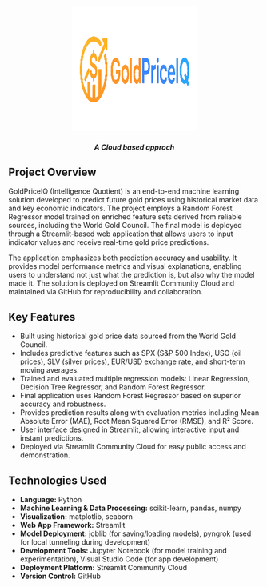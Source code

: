 <p align="center">
  <img src="https://github.com/dhruvakashyap73/GoldPriceIQ/blob/main/Photos/Logo-GPP.png" alt="Logo" width="250" height="250">
</p>

<h5 align="center"><strong>A Cloud based approch</strong></h5>

## Project Overview
GoldPriceIQ (Intelligence Quotient) is an end-to-end machine learning solution developed to predict future gold prices using historical market data and key economic indicators. The project employs a Random Forest Regressor model trained on enriched feature sets derived from reliable sources, including the World Gold Council. The final model is deployed through a Streamlit-based web application that allows users to input indicator values and receive real-time gold price predictions.

The application emphasizes both prediction accuracy and usability. It provides model performance metrics and visual explanations, enabling users to understand not just what the prediction is, but also why the model made it. The solution is deployed on Streamlit Community Cloud and maintained via GitHub for reproducibility and collaboration.

## Key Features
- Built using historical gold price data sourced from the World Gold Council.
- Includes predictive features such as SPX (S&P 500 Index), USO (oil prices), SLV (silver prices), EUR/USD exchange rate, and short-term moving averages.
- Trained and evaluated multiple regression models: Linear Regression, Decision Tree Regressor, and Random Forest Regressor.
- Final application uses Random Forest Regressor based on superior accuracy and robustness.
- Provides prediction results along with evaluation metrics including Mean Absolute Error (MAE), Root Mean Squared Error (RMSE), and R² Score.
- User interface designed in Streamlit, allowing interactive input and instant predictions.
- Deployed via Streamlit Community Cloud for easy public access and demonstration.

## Technologies Used
- **Language:** Python
- **Machine Learning & Data Processing:** scikit-learn, pandas, numpy
- **Visualization:** matplotlib, seaborn
- **Web App Framework:** Streamlit
- **Model Deployment:** joblib (for saving/loading models), pyngrok (used for local tunneling during development)
- **Development Tools:** Jupyter Notebook (for model training and experimentation), Visual Studio Code (for app development)
- **Deployment Platform:** Streamlit Community Cloud
- **Version Control:** GitHub


